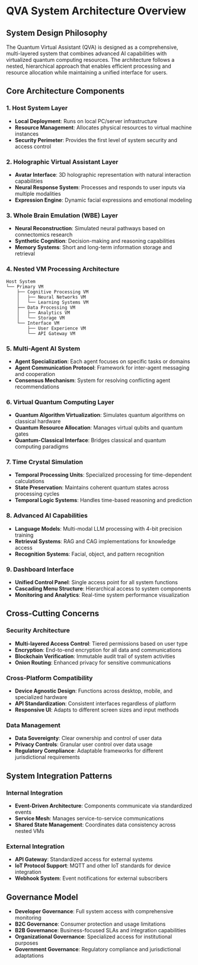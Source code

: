 # QVA System Architecture Overview

## System Design Philosophy
The Quantum Virtual Assistant (QVA) is designed as a comprehensive, multi-layered system that combines advanced AI capabilities with virtualized quantum computing resources. The architecture follows a nested, hierarchical approach that enables efficient processing and resource allocation while maintaining a unified interface for users.

## Core Architecture Components

### 1. Host System Layer
- **Local Deployment**: Runs on local PC/server infrastructure
- **Resource Management**: Allocates physical resources to virtual machine instances
- **Security Perimeter**: Provides the first level of system security and access control

### 2. Holographic Virtual Assistant Layer
- **Avatar Interface**: 3D holographic representation with natural interaction capabilities
- **Neural Response System**: Processes and responds to user inputs via multiple modalities
- **Expression Engine**: Dynamic facial expressions and emotional modeling

### 3. Whole Brain Emulation (WBE) Layer
- **Neural Reconstruction**: Simulated neural pathways based on connectomics research
- **Synthetic Cognition**: Decision-making and reasoning capabilities
- **Memory Systems**: Short and long-term information storage and retrieval

### 4. Nested VM Processing Architecture
```
Host System
└── Primary VM
    ├── Cognitive Processing VM
    │   ├── Neural Networks VM
    │   └── Learning Systems VM
    ├── Data Processing VM
    │   ├── Analytics VM
    │   └── Storage VM
    └── Interface VM
        ├── User Experience VM
        └── API Gateway VM
```

### 5. Multi-Agent AI System
- **Agent Specialization**: Each agent focuses on specific tasks or domains
- **Agent Communication Protocol**: Framework for inter-agent messaging and cooperation
- **Consensus Mechanism**: System for resolving conflicting agent recommendations

### 6. Virtual Quantum Computing Layer
- **Quantum Algorithm Virtualization**: Simulates quantum algorithms on classical hardware
- **Quantum Resource Allocation**: Manages virtual qubits and quantum gates
- **Quantum-Classical Interface**: Bridges classical and quantum computing paradigms

### 7. Time Crystal Simulation
- **Temporal Processing Units**: Specialized processing for time-dependent calculations
- **State Preservation**: Maintains coherent quantum states across processing cycles
- **Temporal Logic Systems**: Handles time-based reasoning and prediction

### 8. Advanced AI Capabilities
- **Language Models**: Multi-modal LLM processing with 4-bit precision training
- **Retrieval Systems**: RAG and CAG implementations for knowledge access
- **Recognition Systems**: Facial, object, and pattern recognition

### 9. Dashboard Interface
- **Unified Control Panel**: Single access point for all system functions
- **Cascading Menu Structure**: Hierarchical access to system components
- **Monitoring and Analytics**: Real-time system performance visualization

## Cross-Cutting Concerns

### Security Architecture
- **Multi-layered Access Control**: Tiered permissions based on user type
- **Encryption**: End-to-end encryption for all data and communications
- **Blockchain Verification**: Immutable audit trail of system activities
- **Onion Routing**: Enhanced privacy for sensitive communications

### Cross-Platform Compatibility
- **Device Agnostic Design**: Functions across desktop, mobile, and specialized hardware
- **API Standardization**: Consistent interfaces regardless of platform
- **Responsive UI**: Adapts to different screen sizes and input methods

### Data Management
- **Data Sovereignty**: Clear ownership and control of user data
- **Privacy Controls**: Granular user control over data usage
- **Regulatory Compliance**: Adaptable frameworks for different jurisdictional requirements

## System Integration Patterns

### Internal Integration
- **Event-Driven Architecture**: Components communicate via standardized events
- **Service Mesh**: Manages service-to-service communications
- **Shared State Management**: Coordinates data consistency across nested VMs

### External Integration
- **API Gateway**: Standardized access for external systems
- **IoT Protocol Support**: MQTT and other IoT standards for device integration
- **Webhook System**: Event notifications for external subscribers

## Governance Model
- **Developer Governance**: Full system access with comprehensive monitoring
- **B2C Governance**: Consumer protection and usage limitations
- **B2B Governance**: Business-focused SLAs and integration capabilities
- **Organizational Governance**: Specialized access for institutional purposes
- **Government Governance**: Regulatory compliance and jurisdictional adaptations
